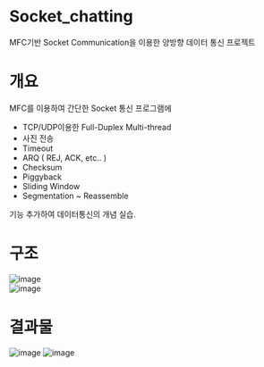 # Socket_chatting
MFC기반 Socket Communication을 이용한 양방향 데이터 통신 프로젝트

개요
===
MFC를 이용하여 간단한 Socket 통신 프로그램에  
+ TCP/UDP이용한 Full-Duplex Multi-thread 
+ 사진 전송
+ Timeout
+ ARQ ( REJ, ACK, etc.. )
+ Checksum
+ Piggyback
+ Sliding Window
+ Segmentation ~ Reassemble  

기능 추가하여 데이터통신의 개념 실습.  

구조 
===
![image](https://user-images.githubusercontent.com/68212288/87344185-f089ac80-c588-11ea-8375-e524832ca675.png)  
![image](https://user-images.githubusercontent.com/68212288/87344304-2595ff00-c589-11ea-97cd-333168593f6b.png)  


결과물
===
![image](https://user-images.githubusercontent.com/68212288/87344697-d43a3f80-c589-11ea-8a13-36c5cbc09ad3.png)
![image](https://user-images.githubusercontent.com/68212288/87344859-1c596200-c58a-11ea-9388-37161d09b212.png)
